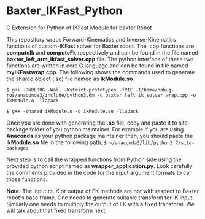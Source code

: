 # Baxter_IKFast_Python
C Extension for Python of IKFast Module for baxter Robot

This repository wraps Forward-Kinematics and Inverse-Kinematics functions of custom-IKFast solver for Baxter robot. The .cpp functions are **computeIk** and **computeFk** respectively and can be found in the file named **baxter_left_arm_ikfast_solver.cpp** file. The python interface of these two functions are written in core **C** language and can be found in file named **myIKFastwrap.cpp**. The following shows the commands used to generate the shared object (.so) file named as **ikModule.so**.

```$ g++ -DNDEBUG -Wall -Wstrict-prototypes -fPIC -I/home/nobug-ros/anaconda3/include/python3.6m -c baxter_left_ik_solver_wrap.cpp -o ikModule.o -llapack```

```$ g++ -shared ikModule.o -o ikModule.so -llapack```

Once you are done with generating the **.so** file, copy and paste it to site-package folder of you python maintainer. For example if you are using **Anaconda** as your python package maintainer then, you should paste the **ikModule.so** file in the following path,
```$ ~/anaconda3/lib/python3.7/site-packages```

Next step is to call the wrapped functions from Python side using the provided python script named as **wrapper_application.py**. Look carefully the comments provided in the code for the input argument formats to call those functions.

**Note:** The input to IK or output of FK methods are not with respect to Baxter robot's base frame. One needs to generate suitable transform for IK input. Similarly one needs to multiply the output of FK with a fixed transform. We will talk about that fixed transform next.
